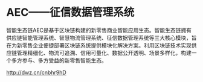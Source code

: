 # AEC——征信数据管理系统

智能生态链AEC是基于区块链构建的新零售商业智能应用生态。智能生态链拥有供应链智能管理系统、智慧物流管理系统、征信数据管理系统等三大核心模块，旨在为新零售企业便捷部署区块链系统提供模块化解决方案。利用区块链技术实现供应链管理精细化、物流可追溯、信用可量化、数据公开透明、场景多样化，构建一个多方参与、多方受益的新零售智能生态。

http://dwz.cn/cnbhr9hD